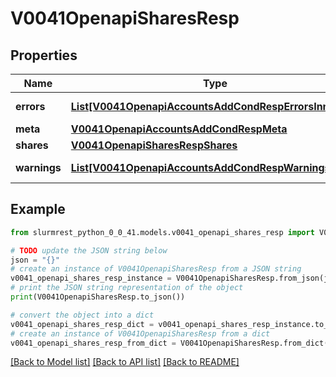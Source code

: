 # V0041OpenapiSharesResp


## Properties

Name | Type | Description | Notes
------------ | ------------- | ------------- | -------------
**errors** | [**List[V0041OpenapiAccountsAddCondRespErrorsInner]**](V0041OpenapiAccountsAddCondRespErrorsInner.md) | Query errors | [optional] 
**meta** | [**V0041OpenapiAccountsAddCondRespMeta**](V0041OpenapiAccountsAddCondRespMeta.md) |  | [optional] 
**shares** | [**V0041OpenapiSharesRespShares**](V0041OpenapiSharesRespShares.md) |  | 
**warnings** | [**List[V0041OpenapiAccountsAddCondRespWarningsInner]**](V0041OpenapiAccountsAddCondRespWarningsInner.md) | Query warnings | [optional] 

## Example

```python
from slurmrest_python_0_0_41.models.v0041_openapi_shares_resp import V0041OpenapiSharesResp

# TODO update the JSON string below
json = "{}"
# create an instance of V0041OpenapiSharesResp from a JSON string
v0041_openapi_shares_resp_instance = V0041OpenapiSharesResp.from_json(json)
# print the JSON string representation of the object
print(V0041OpenapiSharesResp.to_json())

# convert the object into a dict
v0041_openapi_shares_resp_dict = v0041_openapi_shares_resp_instance.to_dict()
# create an instance of V0041OpenapiSharesResp from a dict
v0041_openapi_shares_resp_from_dict = V0041OpenapiSharesResp.from_dict(v0041_openapi_shares_resp_dict)
```
[[Back to Model list]](../README.md#documentation-for-models) [[Back to API list]](../README.md#documentation-for-api-endpoints) [[Back to README]](../README.md)


